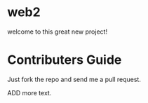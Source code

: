 web2
=============
welcome to this great new project!

Contributers Guide
======================
Just fork the repo and send me a pull request.

ADD more text.
